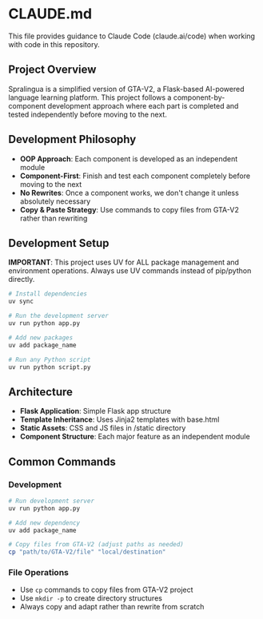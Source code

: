 # CLAUDE.md

This file provides guidance to Claude Code (claude.ai/code) when working with code in this repository.

## Project Overview

Spralingua is a simplified version of GTA-V2, a Flask-based AI-powered language learning platform. This project follows a component-by-component development approach where each part is completed and tested independently before moving to the next.

## Development Philosophy

- **OOP Approach**: Each component is developed as an independent module
- **Component-First**: Finish and test each component completely before moving to the next
- **No Rewrites**: Once a component works, we don't change it unless absolutely necessary
- **Copy & Paste Strategy**: Use commands to copy files from GTA-V2 rather than rewriting

## Development Setup

**IMPORTANT**: This project uses UV for ALL package management and environment operations. Always use UV commands instead of pip/python directly.

```bash
# Install dependencies
uv sync

# Run the development server  
uv run python app.py

# Add new packages
uv add package_name

# Run any Python script
uv run python script.py
```

## Architecture

- **Flask Application**: Simple Flask app structure
- **Template Inheritance**: Uses Jinja2 templates with base.html
- **Static Assets**: CSS and JS files in /static directory
- **Component Structure**: Each major feature as an independent module

## Common Commands

### Development
```bash
# Run development server
uv run python app.py

# Add new dependency
uv add package_name

# Copy files from GTA-V2 (adjust paths as needed)
cp "path/to/GTA-V2/file" "local/destination"
```

### File Operations
- Use `cp` commands to copy files from GTA-V2 project
- Use `mkdir -p` to create directory structures
- Always copy and adapt rather than rewrite from scratch